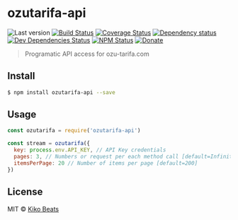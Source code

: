 # ozutarifa-api

![Last version](https://img.shields.io/github/tag/Kikobeats/ozutarifa-api.svg?style=flat-square)
[![Build Status](http://img.shields.io/travis/Kikobeats/ozutarifa-api/master.svg?style=flat-square)](https://travis-ci.org/Kikobeats/ozutarifa-api)
[![Coverage Status](https://img.shields.io/coveralls/Kikobeats/ozutarifa-api.svg?style=flat-square)](https://coveralls.io/github/Kikobeats/ozutarifa-api)
[![Dependency status](http://img.shields.io/david/Kikobeats/ozutarifa-api.svg?style=flat-square)](https://david-dm.org/Kikobeats/ozutarifa-api)
[![Dev Dependencies Status](http://img.shields.io/david/dev/Kikobeats/ozutarifa-api.svg?style=flat-square)](https://david-dm.org/Kikobeats/ozutarifa-api#info=devDependencies)
[![NPM Status](http://img.shields.io/npm/dm/ozutarifa-api.svg?style=flat-square)](https://www.npmjs.org/package/ozutarifa-api)
[![Donate](https://img.shields.io/badge/donate-paypal-blue.svg?style=flat-square)](https://paypal.me/Kikobeats)

> Programatic API access for ozu-tarifa.com

## Install

```bash
$ npm install ozutarifa-api --save
```

## Usage

```js
const ozutarifa = require('ozutarifa-api')

const stream = ozutarifa({
  key: process.env.API_KEY, // API Key credentials
  pages: 3, // Numbers or request per each method call [default=Infinity]
  itemsPerPage: 20 // Number of items per page [default=200]
})
```

## License

MIT © [Kiko Beats](http://kikobeats.com)
